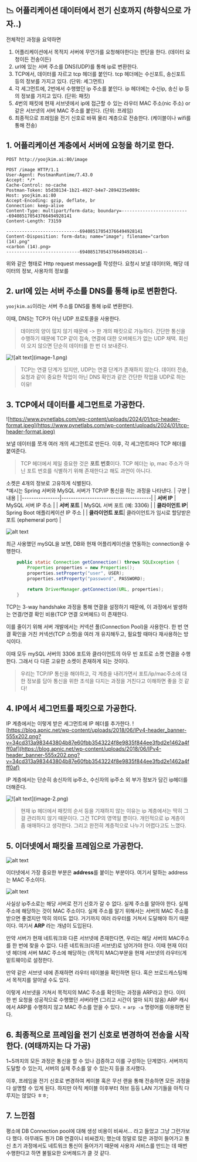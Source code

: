 ## 📉 어플리케이션 데이터에서 전기 신호까지 (하향식으로 가자..)

전체적인 과정을 요약하면  
1. 어플리케이션에서 목적지 서버에 무언가를 요청해야한다는 판단을 한다. (데이터 요청이든 전송이든)
2. url에 있는 서버 주소를 DNS(UDP)를 통해 ip로 변환한다.
3. TCP에서, 데이터를 자르고 tcp 헤더를 붙인다. tcp 헤더에는 수신포트, 송신포트 등의 정보를 가지고 있다. (단위: 세그먼트)
4. 각 세그먼트에, 2번에서 수행했던 ip 주소를 붙인다. ip 헤더에는 수신ip, 송신 ip 등의 정보를 가지고 있다. (단위: 패킷)
5. 4번의 패킷에 현재 서브넷에서 ip에 접근할 수 있는 라우터 MAC 주소(nic 주소) or 같은 서브넷의 서버 MAC 주소를 붙인다. (단위: 프레임)
6. 최종적으로 프레임을 전기 신호로 바꿔 물리 계층으로 전송한다. (케이블이나 wifi를 통해 전송) 

## 1. 어플리케이션 계층에서 서버에 요청을 하기로 한다.
```
POST http://yoojkim.ai:80/image

POST /image HTTP/1.1
User-Agent: PostmanRuntime/7.43.0
Accept: */*
Cache-Control: no-cache
Postman-Token: b5d38134-1b21-4927-b4e7-2894235e089c
Host: yoojkim.ai:80
Accept-Encoding: gzip, deflate, br
Connection: keep-alive
Content-Type: multipart/form-data; boundary=--------------------------694085170543766494928141
Content-Length: 73159
 
----------------------------694085170543766494928141
Content-Disposition: form-data; name="image"; filename="carbon (14).png"
<carbon (14).png>
----------------------------694085170543766494928141--
```

위와 같은 형태로 Http request message를 작성한다. 요청시 보낼 데이터와, 해당 데이터의 정보, 사용자의 정보를 

## 2. url에 있는 서버 주소를 DNS를 통해 ip로 변환한다. 
```yoojkim.ai```이라는 서버 주소를 DNS를 통해 ip로 변환한다. 

이때, DNS는 TCP가 아닌 UDP 프로토콜을 사용한다.
>데이터의 양이 많지 않기 때문에 -> 한 개의 패킷으로 가능하다. 간단한 통신을 수행하기 때문에 TCP 같이 접속, 연결에 대한 오버헤드가 없는 UDP 채택. 회신이 오지 않으면 단순히 데이터를 한 번 더 보내준다. 

![!\[alt text\](image-1.png)](https://www.cloudns.net/blog/wp-content/uploads/2022/03/UDP-vs-TCP-1-1024x357.png)

>TCP는 연결 단계가 있지만, UDP는 연결 단계가 존재하지 않는다. 데이터 전송, 요청과 같이 중요한 작업이 아닌 DNS 확인과 같은 간단한 작업을 UDP로 하는 이유!

## 3. TCP에서 데이터를 세그먼트로 가공한다.
![https://www.pynetlabs.com/wp-content/uploads/2024/01/tcp-header-format.jpeg](https://www.pynetlabs.com/wp-content/uploads/2024/01/tcp-header-format.jpeg)

보낼 데이터를 쪼개 여러 개의 세그먼트로 만든다. 이후, 각 세그먼트마다 TCP 헤더를 붙여준다.
> TCP 헤더에서 제일 중요한 것은 **포트 번호**이다. TCP 헤더는 ip, mac 주소가 아닌 포트 번호를 식별하기 위해 존재한다고 해도 과언이 아니다. 

소켓은 4개의 정보로 고유하게 식별된다.  
*예시는 Spring 서버와 MySQL 서버가 TCP/IP 통신을 하는 과정을 나타낸다.
| 구분           | 내용                                   |
|----------------|--------------------------------------|
| **서버 IP**     | MySQL 서버 IP 주소                     |
| **서버 포트**   | MySQL 서버 포트 (예: 3306)             |
| **클라이언트 IP**| Spring Boot 애플리케이션 IP 주소       |
| **클라이언트 포트**| 클라이언트가 임시로 할당받은 포트 (ephemeral port) |

![alt text](https://docs.oracle.com/cd/E13222_01/wls/docs81/ConsoleHelp/wwimages/jdbc_arch_cpool.gif)

최근 사용했던 mySQL을 보면, DB와 현재 어플리케이션을 연동하는 connection을 수행한다. 
```java
	public static Connection getConnection() throws SQLException {
		Properties properties = new Properties();
		properties.setProperty("user", USER);
		properties.setProperty("password", PASSWORD);

		return DriverManager.getConnection(URL, properties);
	}
```

TCP는 3-way handshake 과정을 통해 연결을 설정하기 때문에, 이 과정에서 발생하는 연결/연결 확인 비용(TCP 연결 오버헤드) 이 존재한다.

이를 줄이기 위해 서버 개발에서는 커넥션 풀(Connection Pool)을 사용한다.
한 번 연결 확인을 거친 커넥션(TCP 소켓)을 여러 개 유지해두고, 필요할 때마다 재사용하는 방식이다.

이때 모두 mySQL 서버의 3306 포트와 클라이언트의 아무 빈 포트로 소켓 연결을 수행한다. 그래서 다 다른 고유한 소켓이 존재하게 되는 것이다. 

>우리는 TCP/IP  통신을 해야하고, 각 계층을 내려가면서 포트/ip/mac주소에 대한 정보를 담아 통신을 위한 초석을 다지는 과정을 거친다고 이해하면 좋을 것 같다!

## 4. IP에서 세그먼트를 패킷으로 가공한다.
IP 계층에서는 이렇게 받은 세그먼트에 IP 헤더를 추가한다. 
![https://blog.apnic.net/wp-content/uploads/2018/06/IPv4-header_banner-555x202.png?v=34cd313a983443804b87e60fbb3543224f8e9835f844ee3fbd2e1462a4fff0af](https://blog.apnic.net/wp-content/uploads/2018/06/IPv4-header_banner-555x202.png?v=34cd313a983443804b87e60fbb3543224f8e9835f844ee3fbd2e1462a4fff0af)

IP 계층에서는 단순히 송신자의 ip주소, 수신자의 ip주소 외 부가 정보가 담긴 ip헤더를 더해준다.

![!\[alt text\](image-2.png)](https://www.rfwireless-world.com/images/Segment-vs-Packet-vs-Frame.webp)

> 현재 ip 헤더에서 패킷의 순서 등을 기재하지 않는 이유는 ip 계층에서는 딱히 그걸 관리하지 않기 때문이다. 그건 TCP의 영역일 뿐이다. 개인적으로 ip 계층이 좀 애매하다고 생각한다. 그리고 완전히 계층적으로 나누기 어렵다고도 느꼈다. 

## 5. 이더넷에서 패킷을 프레임으로 가공한다.
![alt text](https://images.ctfassets.net/aoyx73g9h2pg/2hlgaNaAHlo7bFDA1RZ6dx/f56d6641067918a7258114f06feb5c9a/What-is-Ethernet-Frame-Format-Diagram.jpg)

이더넷에서 가장 중요한 부분은 **address**를 붙이는 부분이다. 여기서 말하는 address는 MAC 주소이다. 

![alt text](https://cdn.networklessons.com/wp-content/uploads/2017/01/network-subnetting-example-single-subnet-size.png)

사실상 ip주소로는 해당 서버로 전기 신호가 갈 수 없다. 실제 주소를 알아야 한다. 
실제 주소에 해당하는 것이 MAC 주소이다. 실제 주소를 알기 위해서는 서버의 MAC 주소를 받으면 좋겠지만 딱히 의미도 없다. 거기까지 여러 라우터를 거쳐서 도달해야 하기 때문이다. 여기서 **ARP** 라는 개념이 도입된다.

만약 서버가 현재 네트워크와 다른 서브넷에 존재한다면, 우리는 해당 서버의 MAC주소를 한 번에 찾을 수 없다. 다른 네트워크(다른 서브넷)로 넘어가야 한다. 이때 현재 이더넷 헤더에 서버 MAC 주소에 해당하는 (목적지 MAC)부분을 현재 서브넷의 라우터(게잍트웨이)로 설정한다. 

만약 같은 서브넷 네에 존재하면 라우터 테이블을 확인하면 된다. 혹은 브로드캐스팅해서 목적지를 알아낼 수도 있다. 

이렇게 서브넷을 거쳐서 목적지의 MAC 주소를 확인하는 과정을 ARP라고 한다.
이미 한 번 요청을 성공적으로 수행했던 서버라면 (그리고 시간이 얼마 되지 않음) ARP 캐시에서 ARP를 수행하지 않고 MAC 주소를 얻을 수 있다. =
```arp -a``` 명령어를 이용하면 된다. 



## 6. 최종적으로 프레임을 전기 신호로 변경하여 전송을 시작한다. (여태까지는 다 가공)
 1~5까지의 모든 과정은 통신을 할 수 있나 검증하고 이를 구성하는 단계였다.
 서버까지 도달할 수 있는지, 서버의 실제 주소를 알 수 있는지 등을 조사했다.

 이후, 프레임을 전기 신호로 변경하여 케이블 혹은 무선 랜을 통해 전송하면 모든 과정을 다 설명할 수 있게 된다. 하지만 아직 케이블 이후부터 허브 등등 LAN 기기들을 아직 다루지는 않았다 ㅎㅎ;

 ## 7. 느낀점
 평소에 DB Connection pool에 대해 생성 비용이 비싸서... 라고 들었고 그냥 그런가보다 했다. 아무래도 뭔가 DB 연결이니 비싸겠지; 했는데 정말로 많은 과정이 들어가고 통신 초기 과정에서도 네트워크 통신이 들어가기 때문에 사용자 서비스를 만드는 데 매번 수행한다고 하면 불필요한 오버헤드가 클 것 같다. 
